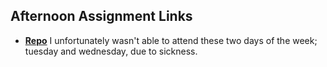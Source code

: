 ## Afternoon Assignment Links

* **[Repo](https://github.com/SammmMorgan/firstdaytest)**
I unfortunately wasn't able to attend these two days of the week; tuesday and wednesday, due to sickness. 

